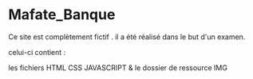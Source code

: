 # Mafate_Banque

Ce site est complètement fictif .
il a été réalisé dans le but d'un examen.



celui-ci contient :

les fichiers 
HTML
CSS
JAVASCRIPT
 & le dossier de ressource IMG
 
 
